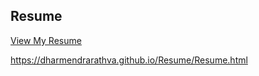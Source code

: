 ## Resume
[View My Resume](https://dharmendrarathva.github.io/Resume/Resume.html)

https://dharmendrarathva.github.io/Resume/Resume.html

